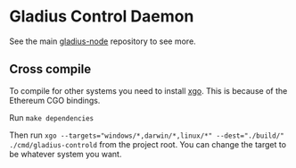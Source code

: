 # Gladius Control Daemon

See the main [gladius-node](https://github.com/gladiusio/gladius-node) repository to see more.

## Cross compile
To compile for other systems you need to install [xgo](https://github.com/karalabe/xgo).
This is because of the Ethereum CGO bindings.

Run `make dependencies`

Then run `xgo --targets="windows/*,darwin/*,linux/*" --dest="./build/" ./cmd/gladius-controld`
from the project root. You can change the target to be whatever system you want.
